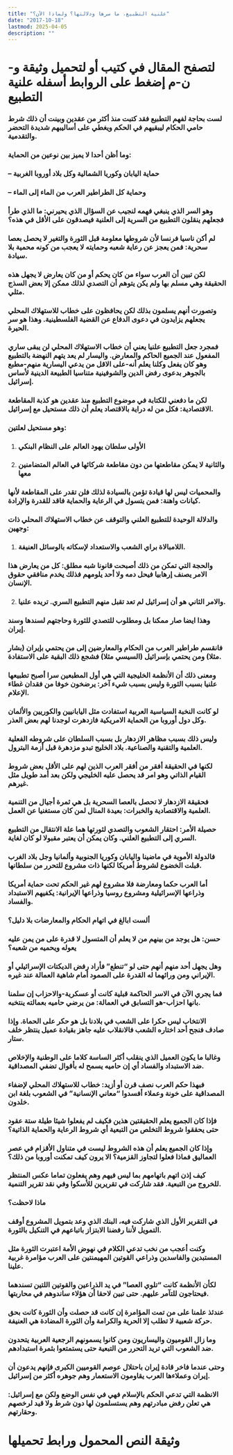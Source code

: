 ```yaml
---
title: "علنية التطبيع، ما سرها ودلالتها؟ ولماذا الآن؟"
date: "2017-10-18"
lastmod: 2025-04-05
description: ""
---
```

# **لتصفح المقال في كتيب أو لتحميل وثيقة و-ن-م إضغط على الروابط أسفله** **علنية التطبيع**

### لست بحاجة لفهم التطبيع فقد كتبت منذ أكثر من عقدين وبينت أن ذلك شرط حامي الحكام ليبقيهم في الحكم ويغطي على أساليبهم شديدة التحضر والتقدمية.

### وما أظن أحدا لا يميز بين نوعين من الحماية:

### – حماية اليابان وكوريا الشمالية وكل بلاد أوروبا الغربية

### – وحماية كل الطراطير العرب من الماء إلى الماء

### وهو السر الذي ينبغي فهمه لنجيب عن السؤال الذي يحيرني: ما الذي طرأ فجعلهم ينقلون التطبيع من السرية إلى العلنية فيصدقون على الأقل في هذه؟

### لم أكن ناسيا فرنسا لأن شروطها معلومة قبل الثورة والتغير لا يحصل بعصا سحرية: فمن يعجز عن رعاية شعبه وحمايته لا يعجب من كونه محمية بلا سيادة.

### لكن تبين أن العرب سواء من كان يحكم أو من كان يعارض لا يجهل هذه الحقيقة وهي مسلم بها ولم يكن يتوهم أن التصدي لذلك ممكن إلا بعض السذج مثلي.

### وتصورت أنهم يسلمون بذلك لكن يحافظون على خطاب للاستهلاك المحلي يجعلهم يزايدون في دعوى الدفاع عن القضية الفلسطينية. وهذا هو سر الحيرة.

### فمجرد جعل التطبيع علنيا يعني أن خطاب الاستهلاك المحلي لن يبقى ساري المفعول عند الجميع الحاكم والمعارض. واليسار لم يعد يتهم النهضة بالتطبيع وهو كان يفعل وكلنا يعلم أنه-على الاقل من يدعي اليسارية منهم-مطبع بالجوهر بدعوى رفض الدين والشوفينية متناسيا الطبيعة الدينية لأساس إسرائيل.

### لكن ما دفعني للكتابة في موضوع التطبيع منذ عقدين هو كذبة المقاطعة الاقتصادية: فكل من له دراية بالاقتصاد يعلم أن ذلك مستحيل مع إسرائيل.

### وهو مستحيل لعلتين:

1. ### الأولى سلطان يهود العالم على النظام البنكي
2. ### والثانية لا يمكن مقاطعتها من دون مقاطعة شركائها في العالم المتضامنين معها

### والمحميات ليس لها قيادة تؤمن بالسيادة لذلك فلن تقدر على المقاطعة لأنها كيانات واهنة: فمن يتسول في الرعاية والحماية فاقد للقدرة والإرادة.

### والدلالة الوحيدة للتطبيع العلني والتوقف عن خطاب الاستهلاك المحلي ذات وجهين:

1. ### اللامبالاة براي الشعب والاستعداد لإسكاته بالوسائل العنيفة.

### والحجة التي تمكن من ذلك أصبحت قانونا شبه مطلق: كل من يعارض هذا الامر يصنف إرهابيا فيحل دمه ولا أحد يلومهم فذلك يخدم منافقي حقوق الإنسان.

2. ### والامر الثاني هو أن إسرائيل لم تعد تقبل منهم التطبيع السري. تريده علنيا.

### وهذا ايضا صار ممكنا بل ومطلوب للتصدي للثورة وحاجتهم لسندها وسند إيران.

### فانقسم طراطير العرب من الحكام والمعارضين إلى من يحتمي بإيران (بشار مثلا) ومن يحتمي بإسرائيل (السيسي مثلا) فشجع ذلك البقية على الاستفادة.

### ومعنى ذلك أن الأنظمة الخليجية التي هي أول المطبعين سرا أصبح تطبيعها علنيا بسبب الثورة وليس بسبب شيء آخر: يرضخون خوفا من فقدان غطاء الإعلام.

### لو كانت النخبة السياسية العربية استفادت مثل اليابانيين والكوريين والألمان وكل دول أوروبا من الحماية الامريكية فازدهرت لوجدنا لهم بعض العذر.

### وليس ذلك بسبب مظاهر الازدهار بل بسبب السلطان على شروطه الفعلية العلمية والتقنية والصناعية. بلاد الخليج تبدو مزدهرة قبل أزمة البترول.

### لكنها في الحقيقة أفقر من أفقر العرب الذين لهم على الأقل بعض شروط القيام الذاتي وهو امر قد يحصل عليه الخليجي ولكن بعد أمد طويل مثل غيرهم.

### فحقيقة الازدهار لا تحصل بالعصا السحرية بل هي ثمرة أجيال من التنمية العلمية والاقتصادية والخبرات: بعيدة المنال لمن كان مستغنيا عن العمل.

### حصيلة الأمر: احتقار الشعوب والتصدي لثورتها هما علة الانتقال من التطبيع السري إلى التطبيع العلني. وكان يمكن أن يعتبر مقبولا لو كان لغاية.

### فالدولة الأموية في ماضينا واليابان وكوريا الجنوبية وألمانيا وجل بلاد الغرب قبلت الخضوع لشروط أمريكا لكنها ذات مشروع للتحرر من سلطانها.

### أما العرب حكما ومعارضة فلا مشروع لهم غير الحكم تحت حماية أمريكا وذراعها الإسرائيلية ومشروع روسيا وذراعها الإيرانية: يكفيهم الاستبداد والفساد.

### ألست ابالغ في اتهام الحكام والمعارضات بلا دليل؟

### حسن: هل يوجد من بينهم من لا يعلم أن المتسول لا قدرة على من يمن عليه يعوله ويحميه من شعبه؟

### وهل يجهل أحد منهم أنهم حتى لو “تنطع” فأراد رفض الديكتات الإسرائيلي أو الإيراني ومن ورائهما له القدرة على الصمود أمام شاهية العمالة عند غيره.

### فما يجري الآن في الاسر الحاكمة قبلية كانت أو عسكرية-والاحزاب إن سلمنا بانها احزاب-هو التسابق في العمالة: من يرضي حاميه بعمالته ينتخبه.

### الانتخاب ليس حكرا على الشعب في بلادنا بل هو حكر على الحماة. وإذا صادف فنجح أحد اختاره الشعب فالانقلاب عليه جاهز بقيادة عميل ينتظر خلف ستار.

### وغالبا ما يكون العميل الذي ينقلب أكثر الساسة كلاما على الوطنية والإخلاص ضد الاستبداد والفساد أي إن حاميه يسمح له بأقوال تضفي المصداقية.

### فبهذا حكم العرب نصف قرن أو أزيد: خطاب للاستهلاك المحلي لإضفاء المصداقية على خونة وعملاء أفسدوا “معاني الإنسانية” في الشعوب بلغة ابن خلدون.

### فإذا كان الجميع يعلم الحقيقتين هذين فكيف لم يفعلوا شيئا طيلة ستة عقود حتى يحققوا شروط التخلص من التبعية أي شروط الرعاية والحماية الذاتية؟

### وإذا كان الجميع يعلم أن هذه الشروط ليست في متناول الأقزام في عصر العماليق فماذا فعلوا لتجاوز القزمية؟ الا يرون كيف تمكنت أوروبا من ذلك؟

### كيف إذن اتهم باتهامهم بما ليس فيهم وهم يفعلون تماما عكس المنتظر للخروج من التبعية. فقد شاركت في تقريرين للأسكوا وفي نقد تقرير التنمية.

### ماذا لاحظت؟

### في التقرير الأول الذي شاركت فيه، البنك الذي وعد بتمويل المشروع أوقف التمويل لأننا رفضنا الابتزاز باتباعهم في التنكيل بالثورة.

### وكنت أعجب من نخب تدعي الكلام في نهوض الأمة اعتبرت الثورة مثل المستبدين والفاسدين وذراعي القوتين المهيمنتين على العرب مؤامرة غربية علينا.

### لكأن الأنظمة كانت “تلوي العصا” في يد الذراعين والقوتين اللتين تسندهما فيحتاجون للتآمر عليهم. حتى تبين لاحقا أن هؤلاء ساندوهم في محاربتها.

### عندئذ علمنا على من تمت المؤامرة إن كانت قد حصلت وأن الثورة كانت بحق حركة شعبية لا تطلب إلا الحرية والكرامة وأن الثورة المضادة هي العنيفة.

### وما زال القوميون واليساريون ومن كانوا يسمونهم الرجعية العربية يتحدون ضد الشعوب التي تريد التحرر من التبعية حتى يستمتعوا بثمرة استبدادهم.

### وحتى عندما فاخر قادة إيران باحتلال عوصم القوميين الكبرى فإنهم يدعون أن إيران وعملاءها العرب يقاومون الاستعمار وهم جوهره أكثر من إسرائيل.

### الانظمة التي تدعي الحكم بالإسلام فهي في نفس الوضع ولكن مع إسرائيل: هي تعلن رفض مبادرتهم وهم يستسلمون لها دون شرط ولا قيد لرخصهم وحقارتهم.

# وثيقة النص المحمول ورابط تحميلها

###
